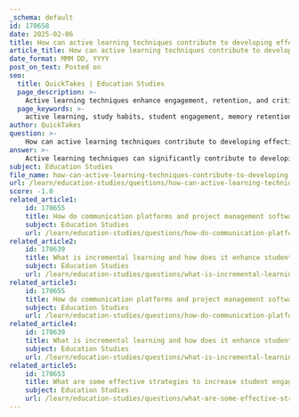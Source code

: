 ```yaml
---
_schema: default
id: 170658
date: 2025-02-06
title: How can active learning techniques contribute to developing effective study habits?
article_title: How can active learning techniques contribute to developing effective study habits?
date_format: MMM DD, YYYY
post_on_text: Posted on
seo:
  title: QuickTakes | Education Studies
  page_description: >-
    Active learning techniques enhance engagement, retention, and critical thinking skills in students, leading to more effective study habits and improved academic performance.
  page_keywords: >-
    active learning, study habits, student engagement, memory retention, critical thinking, adaptability, anxiety reduction, motivation, effective study techniques, spaced practice, interleaving, collaborative learning
author: QuickTakes
question: >-
    How can active learning techniques contribute to developing effective study habits?
answer: >-
    Active learning techniques can significantly contribute to developing effective study habits by fostering deeper engagement with the material and enhancing cognitive processing. Here are several ways in which active learning can influence study habits positively:\n\n1. **Enhanced Engagement**: Active learning requires students to participate actively in their learning process, which can include discussions, problem-solving tasks, and hands-on experiments. This engagement helps students to connect with the material on a deeper level, making it more likely that they will retain the information.\n\n2. **Improved Retention**: Techniques such as self-testing, group discussions, and collaborative projects encourage students to recall and apply what they have learned. This active recall practice is known to enhance memory retention, as it forces students to retrieve information from memory rather than passively reviewing it.\n\n3. **Development of Critical Thinking Skills**: Active learning promotes critical thinking by requiring students to analyze, evaluate, and synthesize information. This process not only aids in understanding complex concepts but also helps students develop skills that are essential for academic success and lifelong learning.\n\n4. **Adaptability in Learning**: Active learning encourages students to reflect on their understanding and adapt their study strategies accordingly. For instance, if a student realizes they struggle with a particular concept during a group discussion, they can focus their study efforts on that area, leading to more effective study habits.\n\n5. **Reduction of Anxiety**: By engaging in active learning and spreading out study sessions, students can reduce the anxiety associated with last-minute cramming. This approach allows for a more manageable and less stressful learning experience, which can lead to better academic performance.\n\n6. **Motivation and Ownership**: When students actively participate in their learning, they often feel a greater sense of ownership over their education. This increased motivation can lead to the development of consistent study habits, as students are more likely to engage with the material regularly.\n\n7. **Use of Effective Learning Techniques**: Active learning aligns well with effective study techniques such as spaced practice and interleaving. For example, students can use flashcards or digital tools like Quizlet to engage with the material actively, reinforcing their understanding and improving long-term retention.\n\nIn summary, active learning techniques not only enhance student engagement and retention but also foster the development of effective study habits. By incorporating these techniques into their study routines, students can improve their academic performance and cultivate a more positive and productive learning experience.
subject: Education Studies
file_name: how-can-active-learning-techniques-contribute-to-developing-effective-study-habits.md
url: /learn/education-studies/questions/how-can-active-learning-techniques-contribute-to-developing-effective-study-habits
score: -1.0
related_article1:
    id: 170655
    title: How do communication platforms and project management software improve teamwork and project execution?
    subject: Education Studies
    url: /learn/education-studies/questions/how-do-communication-platforms-and-project-management-software-improve-teamwork-and-project-execution
related_article2:
    id: 170639
    title: What is incremental learning and how does it enhance student success?
    subject: Education Studies
    url: /learn/education-studies/questions/what-is-incremental-learning-and-how-does-it-enhance-student-success
related_article3:
    id: 170655
    title: How do communication platforms and project management software improve teamwork and project execution?
    subject: Education Studies
    url: /learn/education-studies/questions/how-do-communication-platforms-and-project-management-software-improve-teamwork-and-project-execution
related_article4:
    id: 170639
    title: What is incremental learning and how does it enhance student success?
    subject: Education Studies
    url: /learn/education-studies/questions/what-is-incremental-learning-and-how-does-it-enhance-student-success
related_article5:
    id: 170653
    title: What are some effective strategies to increase student engagement through interactive learning?
    subject: Education Studies
    url: /learn/education-studies/questions/what-are-some-effective-strategies-to-increase-student-engagement-through-interactive-learning
---
```


&nbsp;